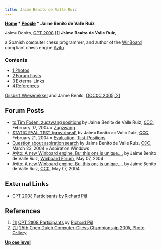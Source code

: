 ```yaml
---
title: Jaime Benito de Valle Ruiz
---
```

**[Home](Home "Home") \* [People](People "People") \* Jaime Benito de Valle Ruiz**



 [](http://old.csvn.nl/gallery23.html) Jaime Benito, [CPT 2008](CPT_2008 "CPT 2008") <a id="cite-note-1" href="#cite-ref-1">[1]</a> 
**Jaime Benito de Valle Ruiz**,  

a Spanish computer chess programmer, and author of the [WinBoard](WinBoard "WinBoard") compliant chess engine [Ayito](Ayito "Ayito"). 



### Contents


* [1 Photos](#photos)
* [2 Forum Posts](#forum-posts)
* [3 External Links](#external-links)
* [4 References](#references)






 [](http://old.csvn.nl/gallery23.html) 
[Gijsbert Wiesenekker](Gijsbert_Wiesenekker "Gijsbert Wiesenekker") and Jaime Benito, [DOCCC 2005](DOCCC_2005 "DOCCC 2005") <a id="cite-note-2" href="#cite-ref-2">[2]</a>



## Forum Posts


* [to Tim Foden: zugzwang positions](https://www.stmintz.com/ccc/index.php?id=347777) by Jaime Benito de Valle Ruiz, [CCC](CCC "CCC"), February 07, 2004 » [Zugzwang](Zugzwang "Zugzwang")
* [STATIC EVAL TEST (provisional)](https://www.stmintz.com/ccc/index.php?id=350516) by Jaime Benito de Valle Ruiz, [CCC](CCC "CCC"), February 21, 2004 » [Evaluation](Evaluation "Evaluation"), [Test-Positions](Test-Positions "Test-Positions")
* [Question about aspiration search](https://www.stmintz.com/ccc/index.php?id=356170) by Jaime Benito de Valle Ruiz, [CCC](CCC "CCC"), March 23, 2004 » [Aspiration Windows](Aspiration_Windows "Aspiration Windows")
* [Ayito: A new Winboard engine. But this one is unique....](http://www.open-aurec.com/wbforum/viewtopic.php?f=18&t=47508&p=179665) by Jaime Benito de Valle Ruiz, [Winboard Forum](Computer_Chess_Forums "Computer Chess Forums"), May 07, 2004
* [Ayito: A new Winboard engine. But this one is unique....](https://www.stmintz.com/ccc/index.php?id=363931) by Jaime Benito de Valle Ruiz, [CCC](CCC "CCC"), May 07, 2004


## External Links


* [CPT 2008 Participants](http://users.telenet.be/thebaron/html/20082.html) by [Richard Pijl](Richard_Pijl "Richard Pijl")


## References


1. <a id="cite-ref-1" href="#cite-note-1">[1]</a> [CPT 2008 Participants](http://users.telenet.be/thebaron/html/20082.html) by [Richard Pijl](Richard_Pijl "Richard Pijl")
2. <a id="cite-ref-2" href="#cite-note-2">[2]</a> [25th Open Dutch Computer-Chess Championship 2005, Photo Gallery](http://old.csvn.nl/gallery23.html)

**[Up one level](People "People")**







 
